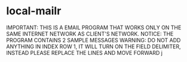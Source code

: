# local-mailr
IMPORTANT: THIS IS A EMAIL PROGRAM THAT WORKS ONLY ON THE SAME INTERNET NETWORK AS CLIENT'S NETWORK.
NOTICE: THE PROGRAM CONTAINS 2 SAMPLE MESSAGES
WARNING: DO NOT ADD ANYTHING IN INDEX ROW 1, IT WILL TURN ON THE FIELD DELIMITER, INSTEAD PLEASE REPLACE THE LINES AND MOVE FORWARD
j

